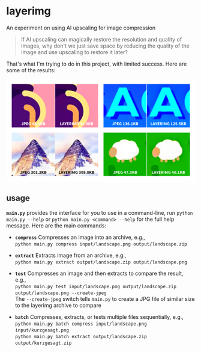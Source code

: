 # layerimg
An experiment on using AI upscaling for image compression

> If AI upscaling can magically restore the resolution and quality of images,
> why don't we just save space by reducing the quality of the image and use upscaling to restore it later?

That's what I'm trying to do in this project, with limited success. Here are some of the results:

![JPEG comparison](demo/jpeg-comparison.png)

## usage
**`main.py`** provides the interface for you to use in a command-line, run `python main.py --help` or `python main.py <command> --help` for the full help message.
Here are the main commands:

- **`compress`** Compresses an image into an archive, e.g.,  
`python main.py compress input/landscape.png output/landscape.zip`

- **`extract`** Extracts image from an archive, e.g.,  
`python main.py extract output/landscape.zip output/landscape.png`

- **`test`** Compresses an image and then extracts to compare the result, e.g.,  
`python main.py test input/landscape.png output/landscape.zip output/landscape.png --create-jpeg`  
The `--create-jpeg` switch tells `main.py` to create a JPG file of similar size to the layerimg archive to compare

- **`batch`** Compresses, extracts, or tests multiple files sequentially, e.g.,  
`python main.py batch compress input/landscape.png input/kurzgesagt.png`  
`python main.py batch extract output/landscape.zip output/kurzgesagt.zip`
